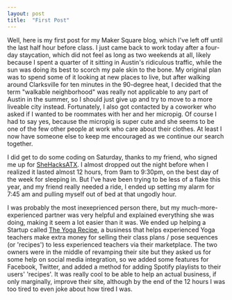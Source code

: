 ```yaml
---
layout: post
title:  "First Post"
---
```


Well, here is my first post for my Maker Square blog, which I've left off until the last half hour before class.  I just came back to work today after a four-day staycation, which did not feel as long as two weekends at all, likely because I spent a quarter of it sitting in Austin's ridiculous traffic, while the sun was doing its best to scorch my pale skin to the bone. My original plan was to spend some of it looking at new places to live, but after walking around Clarksville for ten minutes in the 90-degree heat, I decided that the term "walkable neighborhood" was really not applicable to any part of Austin in the summer, so I should just give up and try to move to a more liveable city instead. Fortunately, I also got contacted by a coworker who asked if I wanted to be roommates with her and her micropig. Of course I had to say yes, because the micropig is super cute and she seems to be one of the few other people at work who care about their clothes. At least I now have someone else to keep me encouraged as we continue our search together. 

I did get to do some coding on Saturday, thanks to my friend, who signed me up for <a href="http://shehacksatx.com">SheHacksATX</a>. I almost dropped out the night before when I realized it lasted almost 12 hours, from 9am to 9:30pm, on the best day of the week for sleeping in. But I've have been trying to be less of a flake this year, and my friend really needed a ride, I ended up setting my alarm for 7:45 am and pulling myself out of bed at that ungodly hour.

I was probably the most inexeprienced person there, but my much-more-experienced partner was very helpful and explained everything she was doing, making it seem a lot easier than it was. We ended up helping a Startup called <a href="https://theyogarecipe.com">The Yoga Recipe</a>, a business that helps experienced Yoga teachers make extra money for selling their class plans / pose sequences (or 'recipes') to less experienced teachers via their marketplace. The two owners were in the middle of revamping their site but they asked us for some help on social media integration, so we added some features for Facebook, Twitter, and added a method for adding Spotify playlists to their users' 'recipes'. It was really cool to be able to help an actual business, if only marginally, improve their site, although by the end of the 12 hours I was too tired to even joke about how tired I was.  